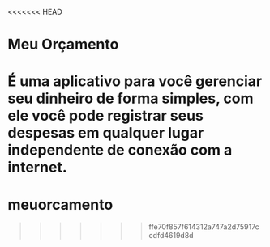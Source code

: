 <<<<<<< HEAD
# Meu Orçamento #
É uma aplicativo para você gerenciar seu dinheiro de forma simples, com ele você pode registrar seus despesas em qualquer lugar independente de conexão com a internet.
=======
meuorcamento
============
>>>>>>> ffe70f857f614312a747a2d75917ccdfd4619d8d
